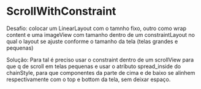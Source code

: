 # ScrollWithConstraint

Desafio: colocar um LinearLayout com o tamnho fixo, outro como wrap content e uma imageView com tamanho dentro de um constraintLayout no qual o layout se ajuste conforme o tamanho da tela (telas grandes e pequenas)

Solução: Para tal é preciso usar o constraint dentro de um scrollView para que q de scroll em telas pequenas e usar o atributo spread_inside do chainStyle, para que componentes da parte de cima e de baixo se alinhem respectivamente com o top e bottom da tela, sem deixar espaço.
